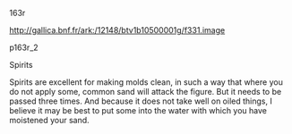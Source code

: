 163r

http://gallica.bnf.fr/ark:/12148/btv1b10500001g/f331.image



p163r_2

Spirits

Spirits are excellent for making molds clean, in such a way that where you do not apply some, common sand will attack the figure. But it needs to be passed three times. And because it does not take well on oiled things, I believe it may be best to put some into the water with which you have moistened your sand.

